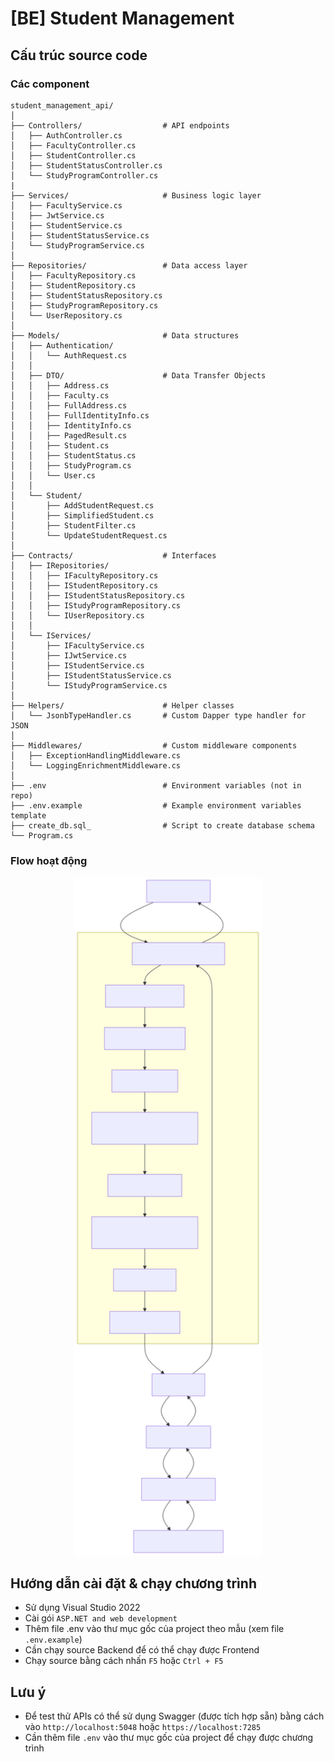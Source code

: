 ﻿# [BE] Student Management

## Cấu trúc source code
### Các component
```
student_management_api/
│
├── Controllers/                  # API endpoints
│   ├── AuthController.cs
│   ├── FacultyController.cs
│   ├── StudentController.cs
│   ├── StudentStatusController.cs
│   └── StudyProgramController.cs
|	
├── Services/                     # Business logic layer
│   ├── FacultyService.cs
│   ├── JwtService.cs
│   ├── StudentService.cs
│   ├── StudentStatusService.cs
│   └── StudyProgramService.cs
│
├── Repositories/                 # Data access layer
│   ├── FacultyRepository.cs
│   ├── StudentRepository.cs
│   ├── StudentStatusRepository.cs
│   ├── StudyProgramRepository.cs
│   └── UserRepository.cs
│
├── Models/                       # Data structures
│   ├── Authentication/
│   │   └── AuthRequest.cs
│   │
│   ├── DTO/                      # Data Transfer Objects
│   │   ├── Address.cs 
│   │   ├── Faculty.cs 
│   │   ├── FullAddress.cs 
│   │   ├── FullIdentityInfo.cs 
│   │   ├── IdentityInfo.cs 
│   │   ├── PagedResult.cs 
│   │   ├── Student.cs 
│   │   ├── StudentStatus.cs 
│   │   ├── StudyProgram.cs 
│   │   └── User.cs
│   │
│   └── Student/
│       ├── AddStudentRequest.cs  
│       ├── SimplifiedStudent.cs 
│       ├── StudentFilter.cs 
│       └── UpdateStudentRequest.cs 
│
├── Contracts/                    # Interfaces
│   ├── IRepositories/
│   │   ├── IFacultyRepository.cs
│   │   ├── IStudentRepository.cs
│   │   ├── IStudentStatusRepository.cs
│   │   ├── IStudyProgramRepository.cs
│   │   └── IUserRepository.cs
│   │
│   └── IServices/
│       ├── IFacultyService.cs
│       ├── IJwtService.cs
│       ├── IStudentService.cs
│       ├── IStudentStatusService.cs
│       └── IStudyProgramService.cs
│
├── Helpers/                      # Helper classes
│   └── JsonbTypeHandler.cs       # Custom Dapper type handler for JSON
│
├── Middlewares/                  # Custom middleware components
│   ├── ExceptionHandlingMiddleware.cs
│   └── LoggingEnrichmentMiddleware.cs
│
├── .env                          # Environment variables (not in repo)
├── .env.example                  # Example environment variables template
├── create_db.sql_                # Script to create database schema
└── Program.cs   
```
### Flow hoạt động
<div align=center>
	<img src="Documents/call_flow.svg" alt="Call Flow" width="300">
</div>


## Hướng dẫn cài đặt & chạy chương trình
- Sử dụng Visual Studio 2022
- Cài gói `ASP.NET and web development`
- Thêm file .env vào thư mục gốc của project theo mẫu (xem file `.env.example`)
- Cần chạy source Backend để có thể chạy được Frontend
- Chạy source bằng cách nhấn `F5` hoặc `Ctrl + F5`

## Lưu ý
- Để test thử APIs có thể sử dụng Swagger (được tích hợp sẵn) bằng cách vào `http://localhost:5048` hoặc `https://localhost:7285`
- Cần thêm file `.env` vào thư mục gốc của project để chạy được chương trình

